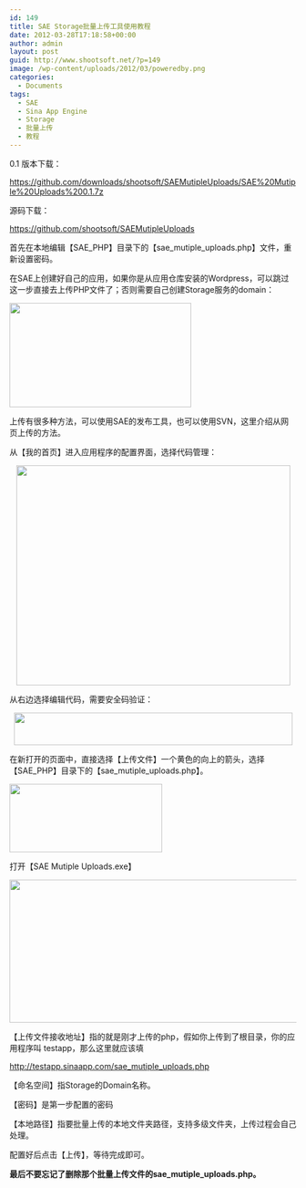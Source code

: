 ```yaml
---
id: 149
title: SAE Storage批量上传工具使用教程
date: 2012-03-28T17:18:58+00:00
author: admin
layout: post
guid: http://www.shootsoft.net/?p=149
image: /wp-content/uploads/2012/03/poweredby.png
categories:
  - Documents
tags:
  - SAE
  - Sina App Engine
  - Storage
  - 批量上传
  - 教程
---
```

0.1 版本下载：

<a href="https://github.com/downloads/shootsoft/SAEMutipleUploads/SAE%20Mutiple%20Uploads%200.1.7z" data-ke-src="https://github.com/downloads/shootsoft/SAEMutipleUploads/SAE%20Mutiple%20Uploads%200.1.7z">https://github.com/downloads/shootsoft/SAEMutipleUploads/SAE%20Mutiple%20Uploads%200.1.7z</a>

源码下载：

<a href="https://github.com/shootsoft/SAEMutipleUploads" data-ke-src="https://github.com/shootsoft/SAEMutipleUploads">https://github.com/shootsoft/SAEMutipleUploads</a>

首先在本地编辑【SAE\_PHP】目录下的【sae\_mutiple_uploads.php】文件，重新设置密码。

在SAE上创建好自己的应用，如果你是从应用仓库安装的Wordpress，可以跳过这一步直接去上传PHP文件了；否则需要自己创建Storage服务的domain：

[<img class="aligncenter size-full wp-image-152" title="Storage Domain" src="http://www.shootsoft.net/wp-content/uploads/2012/03/Storage-Domain2.png" alt="" width="319" height="183" srcset="https://www.shootsoft.net/wp-content/uploads/2012/03/Storage-Domain2.png 319w, https://www.shootsoft.net/wp-content/uploads/2012/03/Storage-Domain2-300x172.png 300w" sizes="(max-width: 319px) 100vw, 319px" />](http://www.shootsoft.net/wp-content/uploads/2012/03/Storage-Domain2.png)

上传有很多种方法，可以使用SAE的发布工具，也可以使用SVN，这里介绍从网页上传的方法。

从【我的首页】进入应用程序的配置界面，选择代码管理：

<p style="text-align: center;">
  <a href="http://www.shootsoft.net/wp-content/uploads/2012/03/代码管理.png"><img class="aligncenter  wp-image-153" title="代码管理" src="http://www.shootsoft.net/wp-content/uploads/2012/03/代码管理.png" alt="" width="481" height="386" srcset="https://www.shootsoft.net/wp-content/uploads/2012/03/代码管理.png 534w, https://www.shootsoft.net/wp-content/uploads/2012/03/代码管理-300x241.png 300w" sizes="(max-width: 481px) 100vw, 481px" /></a>
</p>

从右边选择编辑代码，需要安全码验证：

<p style="text-align: center;">
  <a href="http://www.shootsoft.net/wp-content/uploads/2012/03/编辑代码.png"><img class="aligncenter  wp-image-154" title="编辑代码" src="http://www.shootsoft.net/wp-content/uploads/2012/03/编辑代码.png" alt="" width="489" height="57" srcset="https://www.shootsoft.net/wp-content/uploads/2012/03/编辑代码.png 815w, https://www.shootsoft.net/wp-content/uploads/2012/03/编辑代码-300x34.png 300w" sizes="(max-width: 489px) 100vw, 489px" /></a>
</p>

在新打开的页面中，直接选择【上传文件】一个黄色的向上的箭头，选择【SAE\_PHP】目录下的【sae\_mutiple_uploads.php】。

[<img class="aligncenter size-full wp-image-155" title="上传文件" src="http://www.shootsoft.net/wp-content/uploads/2012/03/上传文件.png" alt="" width="268" height="120" />](http://www.shootsoft.net/wp-content/uploads/2012/03/上传文件.png)

打开【SAE Mutiple Uploads.exe】

<p style="text-align: center;">
  <a href="http://www.shootsoft.net/wp-content/uploads/2012/03/SAEMutipleUploads.png"><img class="aligncenter  wp-image-169" title="SAEMutipleUploads" src="http://www.shootsoft.net/wp-content/uploads/2012/03/SAEMutipleUploads.png" alt="" width="540" height="251" srcset="https://www.shootsoft.net/wp-content/uploads/2012/03/SAEMutipleUploads.png 600w, https://www.shootsoft.net/wp-content/uploads/2012/03/SAEMutipleUploads-300x139.png 300w" sizes="(max-width: 540px) 100vw, 540px" /></a>
</p>

【上传文件接收地址】指的就是刚才上传的php，假如你上传到了根目录，你的应用程序叫 testapp，那么这里就应该填

<a href="http://testapp.sinaapp.com/sae_upload_ramdom.php" data-ke-src="http://testapp.sinaapp.com/sae_upload_ramdom.php">http://testapp.sinaapp.com/sae_mutiple_uploads.php</a>

【命名空间】指Storage的Domain名称。

【密码】是第一步配置的密码

【本地路径】指要批量上传的本地文件夹路径，支持多级文件夹，上传过程会自己处理。

配置好后点击【上传】，等待完成即可。

**最后不要忘记了删除那个批量上传文件的sae\_mutiple\_uploads.php。**

&nbsp;

&nbsp;